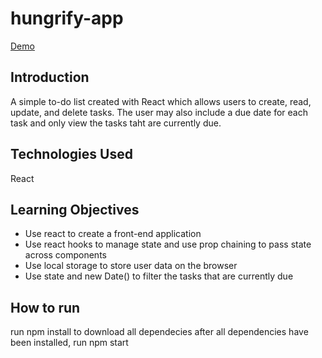 # hungrify-app

[Demo](https://brian-todolist.netlify.app/)

## Introduction

A simple to-do list created with React which allows users to create, read, update, and delete tasks. The user may also include a due date for each task and only view the tasks taht are currently due.

## Technologies Used

React

## Learning Objectives

- Use react to create a front-end application
- Use react hooks to manage state and use prop chaining to pass state across components
- Use local storage to store user data on the browser
- Use state and new Date() to filter the tasks that are currently due

## How to run

run npm install to download all dependecies
after all dependencies have been installed, run npm start

